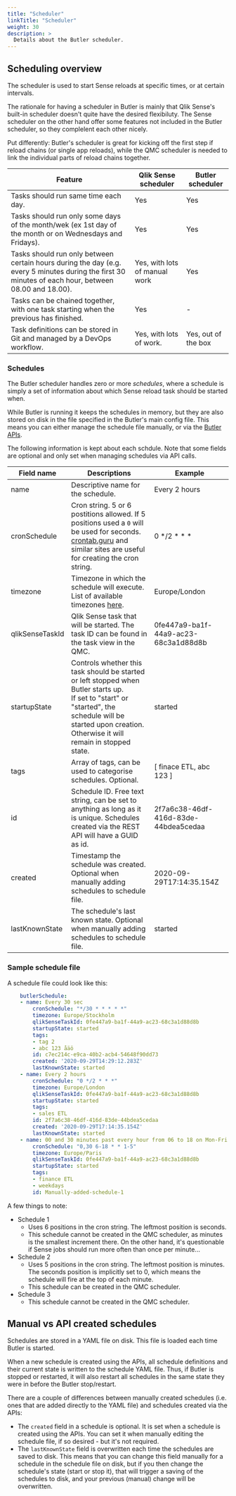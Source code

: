 ```yaml
---
title: "Scheduler"
linkTitle: "Scheduler"
weight: 30
description: >
  Details about the Butler scheduler. 
---
```


## Scheduling overview

The scheduler is used to start Sense reloads at specific times, or at certain intervals.

The rationale for having a scheduler in Butler is mainly that Qlik Sense's built-in scheduler doesn't quite have the desired flexibiluty. The Sense scheduler on the other hand offer some features not included in the Butler scheduler, so they complelent each other nicely.

Put differently: Butler's scheduler is great for kicking off the first step if reload chains (or single app reloads), while the QMC scheduler is needed to link the individual parts of reload chains together.

| Feature | Qlik Sense scheduler | Butler scheduler |
| ------- | -------------------- | ---------------- |
| Tasks should run same time each day. | Yes | Yes |
| Tasks should run only some days of the month/wek (ex 1st day of the month or on Wednesdays and Fridays). | Yes | Yes |
| Tasks should run only between certain hours during the day (e.g. every 5 minutes during the first 30 minutes of each hour, between 08.00 and 18.00). | Yes, with lots of manual work | Yes |
| Tasks can be chained together, with one task starting when the previous has finished.  | Yes | - |
| Task definitions can be stored in Git and managed by a DevOps workflow. | Yes, with lots of work. | Yes, out of the box |

### Schedules

The Butler scheduler handles zero or more *schedules*, where a schedule is simply a set of information about which Sense reload task should be started when.

While Butler is running it keeps the schedules in memory, but they are also stored on disk in the file specified in the Butler's main config file. This means you can either manage the schedule file manually, or via the [Butler APIs](/docs/reference/rest-api).

The following information is kept about each schdule. Note that some fields are optional and only set when managing schedules via API calls.

| Field name | Descriptions | Example |
| --- | --- | --- |
| name | Descriptive name for the schedule. | Every 2 hours |
| cronSchedule | Cron string. 5 or 6 postitions allowed. If 5 positions used a `0` will be used for seconds. [crontab.guru](https://crontab.guru/) and similar sites are useful for creating the cron string. | 0 */2 * * * |
| timezone | Timezone in which the schedule will execute. List of available timezones [here](https://en.wikipedia.org/wiki/List_of_tz_database_time_zones). | Europe/London |
| qlikSenseTaskId | Qlik Sense task that will be started. The task ID can be found in the task view in the QMC. | 0fe447a9-ba1f-44a9-ac23-68c3a1d88d8b |
| startupState | Controls whether this task should be started or left stopped when Butler starts up. <br> If set to "start" or "started", the schedule will be started upon creation. Otherwise it will remain in stopped state. | started |
| tags | Array of tags, can be used to categorise schedules. Optional. | [ finace ETL, abc 123 ] |
| id | Schedule ID. Free text string, can be set to anything as long as it is unique. Schedules created via the REST API will have a GUID as id. | 2f7a6c38-46df-416d-83de-44bdea5cedaa |
| created | Timestamp the schedule was created. Optional when manually adding schedules to schedule file. | 2020-09-29T17:14:35.154Z |
| lastKnownState | The schedule's last known state. Optional when manually adding schedules to schedule file. | started |

### Sample schedule file

A schedule file could look like this:

```yaml
    butlerSchedule:
    - name: Every 30 sec
        cronSchedule: "*/30 * * * * *"
        timezone: Europe/Stockholm
        qlikSenseTaskId: 0fe447a9-ba1f-44a9-ac23-68c3a1d88d8b
        startupState: started
        tags:
        - tag 2
        - abc 123 åäö
        id: c7ec214c-e9ca-40b2-acb4-54648f90dd73
        created: '2020-09-29T14:29:12.283Z'
        lastKnownState: started
    - name: Every 2 hours
        cronSchedule: "0 */2 * * *"
        timezone: Europe/London
        qlikSenseTaskId: 0fe447a9-ba1f-44a9-ac23-68c3a1d88d8b
        startupState: started
        tags:
        - sales ETL
        id: 2f7a6c38-46df-416d-83de-44bdea5cedaa
        created: '2020-09-29T17:14:35.154Z'
        lastKnownState: started
    - name: 00 and 30 minutes past every hour from 06 to 18 on Mon-Fri
        cronSchedule: "0,30 6-18 * * 1-5"
        timezone: Europe/Paris
        qlikSenseTaskId: 0fe447a9-ba1f-44a9-ac23-68c3a1d88d8b
        startupState: started
        tags:
        - finance ETL
        - weekdays
        id: Manually-added-schedule-1
```

A few things to note:

* Schedule 1
  * Uses 6 positions in the cron string. The leftmost position is seconds.
  * This schedule cannot be created in the QMC scheduler, as minutes is the smallest increment there.
    On the other hand, it's questionable if Sense jobs should run more often than once per minute... 
* Schedule 2
  * Uses 5 positions in the cron string. The leftmost position is minutes. The seconds position is implicitly set to 0, which means the schedule will fire at the top of each minute.
  * This schedule can be created in the QMC scheduler.
* Schedule 3
  * This schedule cannot be created in the QMC scheduler.

## Manual vs API created schedules

Schedules are stored in a YAML file on disk. This file is loaded each time Butler is started.

When a new schedule is created using the APIs, all schedule definitions and their current state is written to the schedule YAML file. Thus, if Butler is stopped or restarted, it will also restart all schedules in the same state they were in before the Butler stop/restart.

There are a couple of differences between manually created schedules (i.e. ones that are added directly to the YAML file) and schedules created via the APIs:

* The `created` field in a schedule is optional. It is set when a schedule is created using the APIs. You can set it when manually editing the schedule file, if so desired - but it's not required.
* The `lastKnownState` field is overwritten each time the schedules are saved to disk. This means that you can change this field manually for a schedule in the schedule file on disk, but if you then change the schedule's state (start or stop it), that will trigger a saving of the schedules to disk, and your previous (manual) change will be overwritten.
